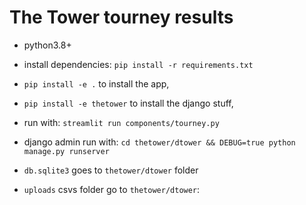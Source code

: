 # The Tower tourney results
- python3.8+
- install dependencies: `pip install -r requirements.txt`

- `pip install -e .` to install the app,
- `pip install -e thetower` to install the django stuff,

- run with: `streamlit run components/tourney.py`
- django admin run with: `cd thetower/dtower && DEBUG=true python manage.py runserver`

- `db.sqlite3` goes to `thetower/dtower` folder
- `uploads` csvs folder go to `thetower/dtower`:
